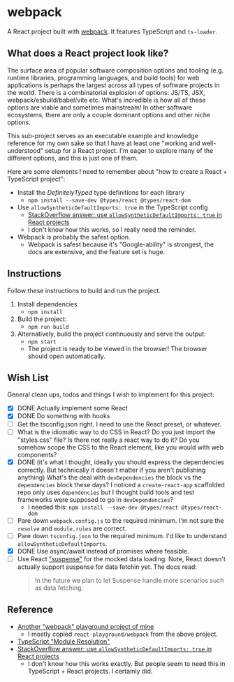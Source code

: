 # webpack

A React project built with [webpack](https://webpack.js.org/). It features TypeScript and `ts-loader`.

## What does a React project look like?

The surface area of popular software composition options and tooling (e.g. runtime libraries, programming languages, and build
tools) for web applications is perhaps the largest across all types of software projects in the world. There is a
combinatorial explosion of options: JS/TS, JSX, webpack/esbuild/babel/vite etc. What's incredible is how all of these
options are viable and sometimes mainstream! In other software ecosystems, there are only a couple dominant options and other
niche options.

This sub-project serves as an executable example and knowledge reference for my own sake so that I have at least one
"working and well-understood" setup for a React project. I'm eager to explore many of the different options, and this
is just one of them.

Here are some elements I need to remember about "how to create a React + TypeScript project":

* Install the *DefinitelyTyped* type definitions for each library
  * `npm install --save-dev @types/react @types/react-dom`
* Use `allowSyntheticDefaultImports: true` in the TypeScript config
  * [StackOverflow answer: use `allowSyntheticDefaultImports: true` in React projects](https://stackoverflow.com/a/57555126)
  * I don't know how this works, so I really need the reminder.
* Webpack is probably the safest option.
  * Webpack is safest because it's "Google-ability" is strongest, the docs are extensive, and the feature set is huge. 

## Instructions

Follow these instructions to build and run the project.

1. Install dependencies
    * `npm install`
1. Build the project:
    * `npm run build`
1. Alternatively, build the project continuously and serve the output:
    * `npm start`
    * The project is ready to be viewed in the browser! The browser should open automatically.

## Wish List

General clean ups, todos and things I wish to implement for this project:

* [x] DONE Actually implement some React 
* [x] DONE Do something with hooks
* [ ] Get the tsconfig.json right. I need to use the React preset, or whatever.
* [ ] What is the idiomatic way to do CSS in React? Do you just import the "styles.css" file? Is there not really a react
  way to do it? Do you somehow scope the CSS to the React element, like you would with web components?
* [x] DONE (it's what I thought, ideally you should express the dependencies correctly. But technically it doesn't matter if you aren't publishing anything) What's the deal with `devDependencies` the block vs the `dependencies` block these days? I noticed a `create-react-app`
  scaffolded repo only uses `dependencies` but I thought build tools and test frameworks were supposed to go in `devDependencies`?
  * I needed this: `npm install --save-dev @types/react @types/react-dom` 
* [ ] Pare down `webpack.config.js` to the required minimum. I'm not sure the `resolve` and `module.rules` are correct.
* [ ] Pare down `tsconfig.json` to the required minimum. I'd like to understand `allowSyntheticDefaultImports`.
* [x] DONE Use async/await instead of promises where feasible.
* [ ] Use React ["suspense"](https://reactjs.org/docs/react-api.html#reactsuspense) for the mocked data loading.
  Note, React doesn't actually support suspense for data fetchin yet. The docs read:
  > In the future we plan to let Suspense handle more scenarios such as data fetching.

## Reference

* [Another "webpack" playground project of mine](https://github.com/dgroomes/javascript-playground/tree/main/webpack)
  * I mostly copied `react-playground/webpack` from the above project. 
* [TypeScript "Module Resolution"](https://www.typescriptlang.org/docs/handbook/module-resolution.html)
* [StackOverflow answer: use `allowSyntheticDefaultImports: true` in React projects](https://stackoverflow.com/a/57555126)
  * I don't know how this works exactly. But people seem to need this in TypeScript + React projects. I certainly did.
